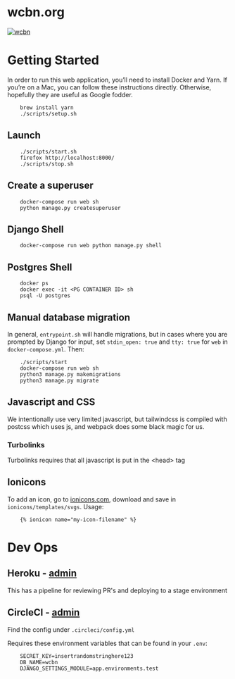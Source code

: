 # wcbn.org

[![wcbn](https://circleci.com/gh/wcbn/wcbn.org.svg?style=svg)](https://app.circleci.com/pipelines/github/wcbn/wcbn.org)

# Getting Started

In order to run this web application, you’ll need to install Docker and Yarn. If you’re on a Mac, you can follow these instructions directly. Otherwise, hopefully they are useful as Google fodder.

        brew install yarn
        ./scripts/setup.sh

## Launch

        ./scripts/start.sh
        firefox http://localhost:8000/
        ./scripts/stop.sh

## Create a superuser

<!-- TODO automate this -->

        docker-compose run web sh
        python manage.py createsuperuser

## Django Shell

        docker-compose run web python manage.py shell

## Postgres Shell

        docker ps
        docker exec -it <PG CONTAINER ID> sh
        psql -U postgres

## Manual database migration

In general, `entrypoint.sh` will handle migrations, but in cases where you are prompted by Django for input, set `stdin_open: true` and `tty: true` for `web` in `docker-compose.yml`. Then:

        ./scripts/start
        docker-compose run web sh
        python3 manage.py makemigrations
        python3 manage.py migrate

## Javascript and CSS

We intentionally use very limited javascript, but tailwindcss is compiled with postcss which uses js, and webpack does some black magic for us.

### Turbolinks

Turbolinks requires that all javascript is put in the \<head\> tag

## Ionicons

To add an icon, go to [ionicons.com](https://ionicons.com/), download and save in `ionicons/templates/svgs`. Usage:

        {% ionicon name="my-icon-filename" %}

# Dev Ops

## Heroku - [admin](https://dashboard.heroku.com/teams/wcbn/apps)

This has a pipeline for reviewing PR's and deploying to a stage environment

## CircleCI - [admin](https://app.circleci.com/pipelines/github/wcbn/wcbn.org)

Find the config under `.circleci/config.yml`

Requires these environment variables that can be found in your `.env`:

        SECRET_KEY=insertrandomstringhere123
        DB_NAME=wcbn
        DJANGO_SETTINGS_MODULE=app.environments.test
